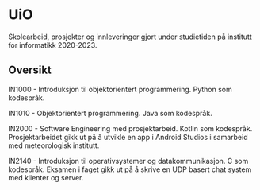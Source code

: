# UiO
Skolearbeid, prosjekter og innleveringer gjort under studietiden på institutt for informatikk 2020-2023.


## Oversikt

IN1000 - Introduksjon til objektorientert programmering. Python som kodespråk.

IN1010 - Objektorientert programmering. Java som kodespråk. 

IN2000 - Software Engineering med prosjektarbeid. Kotlin som kodespråk. Prosjektarbeidet gikk ut på å utvikle en app i Android Studios i samarbeid med meteorologisk institutt. 

IN2140 - Introduksjon til operativsystemer og datakommunikasjon. C som kodespråk. Eksamen i faget gikk ut på å skrive en UDP basert chat system med klienter og server. 

